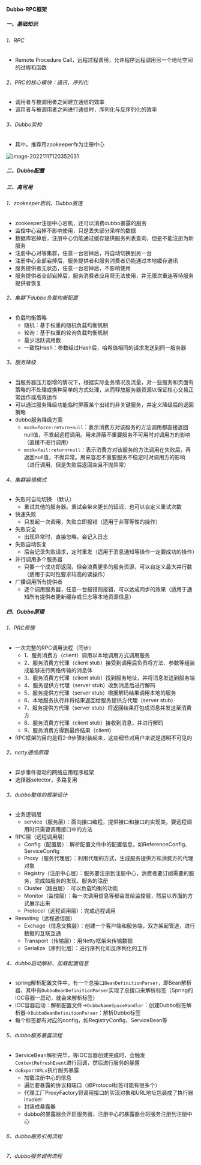 #### Dubbo-RPC框架

##### 一、基础知识

###### 1、RPC

- Remote Procedure Call，远程过程调用，允许程序远程调用另一个地址空间的过程和函数  

###### 2、PRC的核心模块：通讯、序列化

- 调用者与被调用者之间建立通信的效率
- 调用者与被调用者之间进行通信时，序列化与反序列化的效率

###### 3、Dubbo架构

- 其中，推荐用zookeeper作为注册中心

![image-20221117120352031](D:\GitHub\Note\Grammar\img_md\image-20221117120352031.png)

##### 二、Dubbo配置

##### 三、高可用

###### 1、zookeeper宕机、Dubbo直连

- zookeeper注册中心宕机，还可以消费dubbo暴露的服务
- 监控中心宕掉不影响使用，只是丢失部分采样的数据
- 数据库宕掉后，注册中心仍能通过缓存提供服务列表查询，但是不能注册为新服务
- 注册中心对等集群，任意一台宕掉后，将自动切换到另一台
- 注册中心全部宕掉后，服务提供者和服务消费者仍能通过本地缓存通讯
- 服务提供者无状态，任意一台宕掉后，不影响使用
- 服务提供者全部宕掉后，服务消费者应用将无法使用，并无限次重连等待服务提供者恢复

###### 2、集群下dubbo负载均衡配置

- 负载均衡策略
    - 随机：基于权重的随机负载均衡机制
    - 轮询：基于权重的轮询负载均衡机制
    - 最少活跃调用数
    - 一致性Hash：参数经过Hash后，哈希值相同的请求发送到同一服务器

###### 3、服务降级

- 当服务器压力剧增的情况下，根据实际业务情况及流量，对一些服务和页面有策略的不处理或换种简单的方式处理，从而释放服务器资源以保证核心交易正常运作或高效运作
- 可以通过服务降级功能临时屏蔽某个出错的非关键服务，并定义降级后的返回策略
- dubbo服务降级方案
    - `mock=force:return+null`：表示消费方对该服务的方法调用都直接返回null值，不发起远程调用。用来屏蔽不重要服务不可用时对调用方的影响（直接不进行调用）
    - `mock=fail:return+null`：表示消费方对该服务的方法调用在失败后，再返回null值，不抛异常。用来容忍不重要服务不稳定时对调用方的影响（进行调用，但是失败后返回空且不抛异常）

###### 4、集群容错模式

- 失败时自动切换 （默认）
    - 重试其他的服务器。重试会带来更长的延迟，也可以自定义重试次数
- 快速失败
    - 只发起一次调用，失败立即报错（适用于非幂等性的操作）
- 失败安全
    - 出现异常时，直接忽略，会记入日志
- 失败自动恢复
    - 后台记录失败请求，定时重发（适用于消息通知等操作一定要成功的操作）
- 并行调用多个服务器
    - 只要一个成功即返回，但会浪费更多的服务资源，可以自定义最大并行数（适用于实时性要求较高的读操作）
- 广播调用所有提供者
    - 逐个调用服务器，任意一台报错则报错，可以达成同步的效果（适用于通知所有提供者更新缓存或日志等本地资源信息）

##### 四、Dubbo原理

###### 1、PRC原理

- 一次完整的RPC调用流程（同步）
    - 1、服务消费方（client）调用以本地调用方式调用服务
    - 2、服务消费方代理（client stub）接受到调用后负责将方法、参数等组装成能够进行网络传输的消息体
    - 3、服务消费方代理（client stub）找到服务地址，并将消息发送到服务端
    - 4、服务提供方代理（server stub）收到消息后进行解码
    - 5、服务提供方代理（server stub）根据解码结果调用本地的服务
    - 6、本地服务执行并将结果返回给服务提供方代理（server stub）
    - 7、服务提供方代理（server stub）将返回结果打包成消息并发送至消费方
    - 8、服务消费方代理（client stub）接收到消息，并进行解码
    - 9、服务消费方得到最终结果（client）
- RPC框架的目的是将2-8步骤封装起来，这些细节对用户来说是透明不可见的

###### 2、netty通信原理

- 异步事件驱动的网络应用程序框架
- 选择器selector，多路复用

###### 3、dubbo整体的框架设计

- 业务逻辑层
    - service（服务层）：面向接口编程，提供接口和接口的实现类，要远程调用时只需要调用接口中的方法
- RPC层（远程调用层）
    - Config（配置层）：解析配置文件中的配置信息，如ReferenceConfig、ServiceConfig
    - Proxy（服务代理层）：利用代理的方式，生成服务提供方和消费方的代理对象
    - Registry（注册中心层）：服务要注册到注册中心，消费者要订阅需要的服务，完成如服务的发现、服务的注册
    - Cluster（路由层）：可以负载均衡的功能
    - Monitor（监控层）：每一次调用信息等都会发给监控层，然后以界面的方式展示出来
    - Protocol（远程调用层）：完成远程调用
- Remoting（远程通信层）
    - Exchage（信息交换层）：创建一个客户端和服务端，双方架起管道，进行数据的互联互通
    - Transport（传输层）：用Netty框架来传输数据
    - Serialize（序列化层）：进行序列化和反序列化的工作

###### 4、dubbo启动解析、加载配置信息

- spring解析配置文件中，有一个总接口`BeanDefinitionParser`，即Bean解析器，其中有`DubboBeanDefinitionParser`实现了总接口来解析标签（Spring的IOC容器一启动，就会来解析标签）
- IOC容器启动：解析配置文件->`DubboNameSpaceHandler`：创建Dubbo标签解析器->`DubboBeanDefinitionParser`：解析Dubbo标签
- 每个标签都有对应的config，如RegistryConfig、ServiceBean等

###### 5、dubbo服务暴露流程

- ServiceBean解析完毕，等IOC容器创建完成时，会触发`ContextRefreshEvent`进行回调，然后进行服务的暴露
- `doExportURLs`执行服务暴露
    - 加载注册中心的信息
    - 遍历要暴露的协议和端口（即Protocol标签可能有很多个）
    - 代理工厂ProxyFactory将调用接口的实现对象和URL地址包装成了执行器invoker
    - 封装成暴露器
    - dubbo的暴露器会开启服务器，注册中心的暴露器会将服务注册到注册中心

###### 6、dubbo服务引用流程

###### 7、dubbo服务调用流程